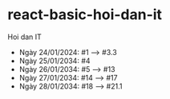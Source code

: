 # react-basic-hoi-dan-it
Hoi dan IT
- Ngày 24/01/2024: #1 --> #3.3
- Ngày 25/01/2034: #4
- Ngày 26/01/2034: #5 --> #13
- Ngày 27/01/2034: #14 --> #17
- Ngày 28/01/2034: #18 --> #21.1
